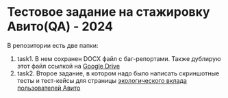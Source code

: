 # Тестовое задание на стажировку Авито(QA) - 2024

В репозитории есть две папки:
1. task1. В нем сохранен DOCX файл с баг-репортами. Также дублирую этот файл ссылкой на [Google Drive](https://docs.google.com/document/d/1mA-8OEzlmB3ZqNlDIBYKsFhpiu_4hPJeO3LcvPTzs6Q/edit?usp=sharing)
2. task2. Второе задание, в котором надо было написать скриншотные тесты и тест-кейсы для страницы [экологического вклада пользователей Авито](https://www.avito.ru/avito-care/eco-impact)
